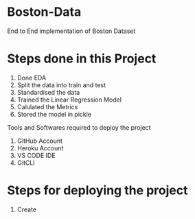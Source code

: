 # Boston-Data
End to End implementation of Boston Dataset

# Steps done in this Project
1. Done EDA
2. Split the data into train and test
3. Standardised the data
4. Trained the Linear Regression Model
5. Calulated the Metrics
6. Stored the model in pickle

Tools and Softwares required to deploy the project
1. GitHub Account
2. Heroku Account
3. VS CODE IDE
4. GitCLI

# Steps for deploying the project
1. Create 